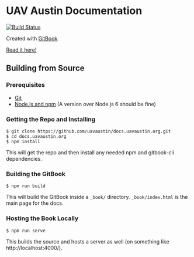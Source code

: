 # UAV Austin Documentation

[![Build Status](https://travis-ci.org/uavaustin/docs.uavaustin.org.svg?branch=master)](
    https://travis-ci.org/uavaustin/docs.uavaustin.org)

Created with [GitBook](https://github.com/GitbookIO/gitbook).

[Read it here!](http://docs.uavaustin.org/)

## Building from Source

### Prerequisites

- [Git](https://git-scm.com/book/en/v2/Getting-Started-Installing-Git)
- [Node.js and npm](https://nodejs.org/en/) (A version over Node.js 6 should be
    fine)

### Getting the Repo and Installing

```
$ git clone https://github.com/uavaustin/docs.uavaustin.org.git
$ cd docs.uavaustin.org
$ npm install
```

This will get the repo and then install any needed npm and gitbook-cli
dependencies.

### Building the GitBook

```
$ npm run build
```

This will build the GitBook inside a `_book/` directory. `_book/index.html` is
the main page for the docs.

### Hosting the Book Locally

```
$ npm run serve
```

This builds the source and hosts a server as well (on something like
http://localhost:4000/).
